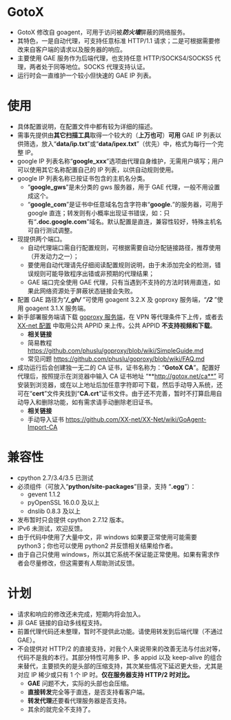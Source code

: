# GotoX
* GotoX 修改自 goagent，可用于访问被***防火墙***屏蔽的网络服务。
* 其特色，一是自动代理，可支持任意标准 HTTP/1.1 请求；二是可根据需要修改来自客户端的请求以及服务器的响应。
* 主要使用 GAE 服务作为后端代理，也支持任意 HTTP/SOCKS4/SOCKS5 代理，两者处于同等地位。SOCKS 代理支持认证。
* 运行时会一直维护一个较小但快速的 GAE IP 列表。

# 使用
* 具体配置说明，在配置文件中都有较为详细的描述。
* 需事先提供由**其它扫描工具**取得一个较大的（**上万也可**）**可用** GAE IP 列表以供筛选，放入“**data/ip.txt**”或“**data/ipex.txt**”（优先）中，格式为每行一个完整 IP。
*  google IP 列表名称“**google_xxx**”选项由代理自身维护，无需用户填写；用户可以使用其它名称配置自己的 IP 列表，以供自动规则使用。
*  google IP 列表名称已按证书包含的主机名分类。
    * “**google_gws**”是未分类的 gws 服务器，用于 GAE 代理，一般不用设置成这个。
    * “**google_com**”是证书中任意域名包含字符串“**google.**”的服务器，可用于 google 直连；转发则有小概率出现证书错误，如：只有“**.doc.google.com**”域名。默认配置是直连，兼容性较好，特殊主机名可自行测试调整。
* 现提供两个端口。
    * 自动代理端口需自行配置规则，可根据需要自动分配链接路径，推荐使用（开发动力之一）；
    * 要使用自动代理请先仔细阅读配置规则说明，由于未添加完全的检测，错误规则可能导致程序出错或非预期的代理结果；
    * GAE 端口完全使用 GAE 代理，只有当遇到不支持的方法时转用直连，如果此网络资源处于屏蔽状态链接会失败。
* 配置 GAE 路径为“***/_gh/*** ”可使用 goagent 3.2.X 及 goproxy 服务端，“***/2***  ”使用 goagent 3.1.X 服务端。
* 新手部署服务端请下载 [goproxy 服务端](https://github.com/phuslu/goproxy/tree/server.gae)，在 VPN 等代理条件下上传，或者去 [XX-net 配置](https://github.com/XX-net/XX-Net/blob/master/code/default/gae_proxy/local/proxy.ini) 中取用公共 APPID 来上传。公共 APPID **不支持视频和下载**。
    * **相关链接**
    * 简易教程 https://github.com/phuslu/goproxy/blob/wiki/SimpleGuide.md
    * 常见问题 https://github.com/phuslu/goproxy/blob/wiki/FAQ.md
* 成功运行后会创建独一无二的 CA 证书，证书名称为：“**GotoX CA**”。配置好代理后，按照提示在浏览器中输入 CA 证书地址 “**http://gotox.net/ca**” 可安装到浏览器，或在以上地址后加任意字符即可下载，然后手动导入系统，还可在“**cert**”文件夹找到“**CA.crt**”证书文件。由于还不完善，暂时不打算启用自动导入和删除功能，如有需求请手动删除老旧证书。
    * **相关链接**
    * 手动导入证书 https://github.com/XX-net/XX-Net/wiki/GoAgent-Import-CA

# 兼容性
* cpython 2.7/3.4/3.5 已测试
* 必须组件（可放入“**python/site-packages**”目录，支持 “**.egg**”）：
    * gevent 1.1.2 
    * pyOpenSSL 16.0.0 及以上
    * dnslib 0.8.3 及以上
* 发布暂时只会提供 cpython 2.7.12 版本。
* IPv6 未测试，欢迎反馈。
* 由于代码中使用了大量中文，非 windows 如果要正常使用可能需要 python3；你也可以使用 python2 并反馈相关结果给作者。
* 由于自己只使用 windows，所以其它系统不保证能正常使用。如果有需求作者会尽量修改，但这需要有人帮助测试反馈。

# 计划
* 请求和响应的修改还未完成，短期内将会加入。
* 非 GAE 链接的自动多线程支持。
* 前置代理代码还未整理，暂时不提供此功能。请使用转发到后端代理（不通过 GAE）。
* 不会提供对 HTTP/2 的直接支持，对我个人来说带来的改善无法与付出对等，代码不是我的本行。其部分特性可用多 IP、多 appid 以及 keep-alive 的组合来替代，主要损失的是头部的压缩支持，其次某些情况下延迟更大些，尤其是对应 IP 稀少或只有 1 个 IP 时。**仅在服务器支持 HTTP/2 时对比。**
    * **GAE** 问题不大，实际的头部也会压缩。
    * **直接转发**完全等于直连，是否支持看客户端。
    * **转发代理**还要看代理服务器是否支持。
    * 其余的就完全不支持了。
